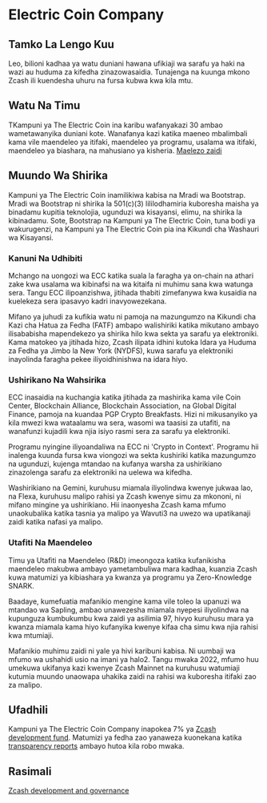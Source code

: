 # Electric Coin Company

## Tamko La Lengo Kuu

Leo, bilioni kadhaa ya watu duniani hawana ufikiaji wa sarafu ya haki na wazi au huduma za kifedha zinazowasaidia. Tunajenga na kuunga mkono Zcash ili kuendesha uhuru na fursa kubwa kwa kila mtu.

## Watu Na Timu

TKampuni ya The Electric Coin ina karibu wafanyakazi 30 ambao wametawanyika duniani kote. Wanafanya kazi katika maeneo mbalimbali kama vile maendeleo ya itifaki, maendeleo ya programu, usalama wa itifaki, maendeleo ya biashara, na mahusiano ya kisheria. [Maelezo zaidi](https://electriccoin.co/team/)

## Muundo Wa Shirika

Kampuni ya The Electric Coin inamilikiwa kabisa na Mradi wa Bootstrap. Mradi wa Bootstrap ni shirika la 501(c)(3) lililodhamiria kuboresha maisha ya binadamu kupitia teknolojia, ugunduzi wa kisayansi, elimu, na shirika la kibinadamu. Sote, Bootstrap na Kampuni ya The Electric Coin, tuna bodi ya wakurugenzi, na Kampuni ya The Electric Coin pia ina Kikundi cha Washauri wa Kisayansi.

### Kanuni Na Udhibiti

Mchango na uongozi wa ECC katika suala la faragha ya on-chain na athari zake kwa usalama wa kibinafsi na wa kitaifa ni muhimu sana kwa watunga sera. Tangu ECC ilipoanzishwa, jitihada thabiti zimefanywa kwa kusaidia na kuelekeza sera ipasavyo kadri inavyowezekana.

Mifano ya juhudi za kufikia watu ni pamoja na mazungumzo na Kikundi cha Kazi cha Hatua za Fedha (FATF) ambapo walishiriki katika mikutano ambayo ilisababisha mapendekezo ya shirika hilo kwa sekta ya sarafu ya elektroniki. Kama matokeo ya jitihada hizo, Zcash ilipata idhini kutoka Idara ya Huduma za Fedha ya Jimbo la New York (NYDFS), kuwa sarafu ya elektroniki inayolinda faragha pekee iliyoidhinishwa na idara hiyo.

### Ushirikano Na Wahsirika

ECC inasaidia na kuchangia katika jitihada za mashirika kama vile Coin Center, Blockchain Alliance, Blockchain Association, na Global Digital Finance, pamoja na kuandaa PGP Crypto Breakfasts. Hizi ni mikusanyiko ya kila mwezi kwa wataalamu wa sera, wasomi wa taasisi za utafiti, na wanafunzi kujadili kwa njia isiyo rasmi sera za sarafu ya elektroniki.

Programu nyingine iliyoandaliwa na ECC ni 'Crypto in Context'. Programu hii inalenga kuunda fursa kwa viongozi wa sekta kushiriki katika mazungumzo na ugunduzi, kujenga mtandao na kufanya warsha za ushirikiano zinazolenga sarafu za elektroniki na uelewa wa kifedha.

Washirikiano na Gemini, kuruhusu miamala iliyolindwa kwenye jukwaa lao, na Flexa, kuruhusu malipo rahisi ya Zcash kwenye simu za mkononi, ni mifano mingine ya ushirikiano. Hii inaonyesha Zcash kama mfumo unaokubalika katika tasnia ya malipo ya Wavuti3 na uwezo wa upatikanaji zaidi katika nafasi ya malipo.

### Utafiti Na Maendeleo

Timu ya Utafiti na Maendeleo (R&D) imeongoza katika kufanikisha maendeleo makubwa ambayo yametambuliwa mara kadhaa, kuanzia Zcash kuwa matumizi ya kibiashara ya kwanza ya programu ya Zero-Knowledge SNARK.

Baadaye, kumefuatia mafanikio mengine kama vile toleo la upanuzi wa mtandao wa Sapling, ambao unawezesha miamala nyepesi iliyolindwa na kupunguza kumbukumbu kwa zaidi ya asilimia 97, hivyo kuruhusu mara ya kwanza miamala kama hiyo kufanyika kwenye kifaa cha simu kwa njia rahisi kwa mtumiaji.

Mafanikio muhimu zaidi ni yale ya hivi karibuni kabisa. Ni uumbaji wa mfumo wa ushahidi usio na imani ya halo2. Tangu mwaka 2022, mfumo huu umekuwa ukifanya kazi kwenye Zcash Mainnet na kuruhusu watumiaji kutumia muundo unaowapa uhakika zaidi na rahisi wa kuboresha itifaki zao za malipo.

## Ufadhili

Kampuni ya The Electric Coin Company inapokea 7% ya [Zcash development fund](https://zips.z.cash/zip-1014). Matumizi ya fedha zao yanaweza kuonekana katika [transparency reports](https://electriccoin.co/blog/ecc-transparency-report-for-q3-2021/) ambayo hutoa kila robo mwaka.

## Rasimali

[Zcash development and governance](https://z.cash/zcash-development-and-governance/)
